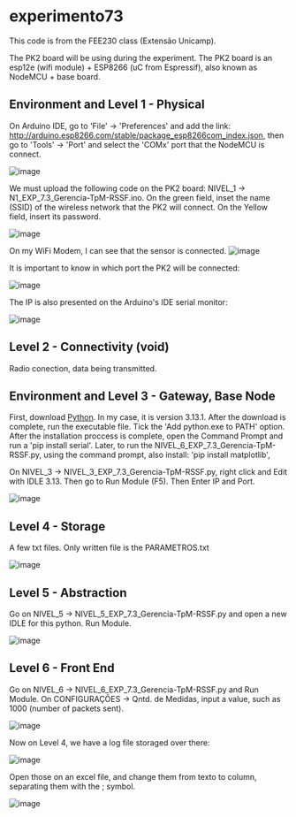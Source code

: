 # experimento73
This code is from the FEE230 class (Extensão Unicamp).

The PK2 board will be using during the experiment. The PK2 board is an esp12e (wifi module) + ESP8266 (uC from Espressif), also known as NodeMCU + base board.

## Environment and Level 1 - Physical

On Arduino IDE, go to 'File' -> 'Preferences' and add the link: http://arduino.esp8266.com/stable/package_esp8266com_index.json, then go to 'Tools' -> 'Port' and select the 'COMx' port that the NodeMCU is connect.

![image](https://github.com/user-attachments/assets/979b6436-f380-4627-abb8-22e051936825)

We must upload the following code on the PK2 board: NIVEL_1 -> N1_EXP_7.3_Gerencia-TpM-RSSF.ino. On the green field, inset the name (SSID) of the wireless network that the PK2 will connect. On the Yellow field, insert its password.

![image](https://github.com/user-attachments/assets/ea95f477-3d22-4834-9266-7241d483484d)

On my WiFi Modem, I can see that the sensor is connected.
![image](https://github.com/user-attachments/assets/057de21d-8716-4930-a3a8-4ec4c5b03b9e)

It is important to know in which port the PK2 will be connected: 

![image](https://github.com/user-attachments/assets/d35b4837-f5ef-4840-8e72-bcf442b5a19d)

The IP is also presented on the Arduino's IDE serial monitor:

![image](https://github.com/user-attachments/assets/8c2a3ad6-7f41-43c8-8116-acc4213e8682)

## Level 2 - Connectivity (void)

Radio conection, data being transmitted.

## Environment and Level 3 - Gateway, Base Node

First, download [Python](https://www.python.org/downloads/). In my case, it is version 3.13.1. After the download is complete, run the executable file. Tick the 'Add python.exe to PATH' option. After the installation proccess is complete, open the Command Prompt and run a 'pip install serial'.
Later, to run the  NIVEL_6_EXP_7.3_Gerencia-TpM-RSSF.py, using the command prompt, also install: 'pip install matplotlib',

On NIVEL_3 -> NIVEL_3_EXP_7.3_Gerencia-TpM-RSSF.py, right click and Edit with IDLE 3.13. Then go to Run Module (F5). Then Enter IP and Port.

![image](https://github.com/user-attachments/assets/244e8f48-f889-473b-bbd5-5cf93e21d285)

## Level 4 - Storage

A few txt files. Only written file is the PARAMETROS.txt 

![image](https://github.com/user-attachments/assets/540591bf-7952-41dd-8be0-5731b9104190)

## Level 5 - Abstraction

Go on NIVEL_5 -> NIVEL_5_EXP_7.3_Gerencia-TpM-RSSF.py and open a new IDLE for this python. Run Module.

![image](https://github.com/user-attachments/assets/3390133c-b8f3-4517-9119-0c737353c4d9)

## Level 6 - Front End

Go on NIVEL_6 -> NIVEL_6_EXP_7.3_Gerencia-TpM-RSSF.py and Run Module. On CONFIGURAÇÕES -> Qntd. de Medidas, input a value, such as 1000 (number of packets sent).

![image](https://github.com/user-attachments/assets/46245e49-b609-42ca-ae8e-10e5dda31e02)

Now on Level 4, we have a log file storaged over there:

![image](https://github.com/user-attachments/assets/1151fc94-b948-4161-8e32-d22211b23b0b)

Open those on an excel file, and change them from texto to column, separating them with the ; symbol.

![image](https://github.com/user-attachments/assets/895b54f4-9042-41d7-9a1a-9fa47a866ee5)



